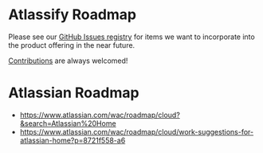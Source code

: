 # Atlassify Roadmap 

Please see our [GitHub Issues registry][github-issues] for items we want to incorporate into the product offering in the near future.  

[Contributions][contributing] are always welcomed!

# Atlassian Roadmap
- https://www.atlassian.com/wac/roadmap/cloud?&search=Atlassian%20Home
- https://www.atlassian.com/wac/roadmap/cloud/work-suggestions-for-atlassian-home?p=8721f558-a6


<!-- Label Links -->
[contributing]: CONTRIBUTING
[github-issues]: https://github.com/setchy/atlassify/issues